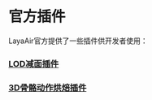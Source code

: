 # 官方插件

LayaAir官方提供了一些插件供开发者使用：



### [LOD减面插件](./LOD/readme.md)

### [3D骨骼动作烘焙插件](./BakeAnimation/readme.md)